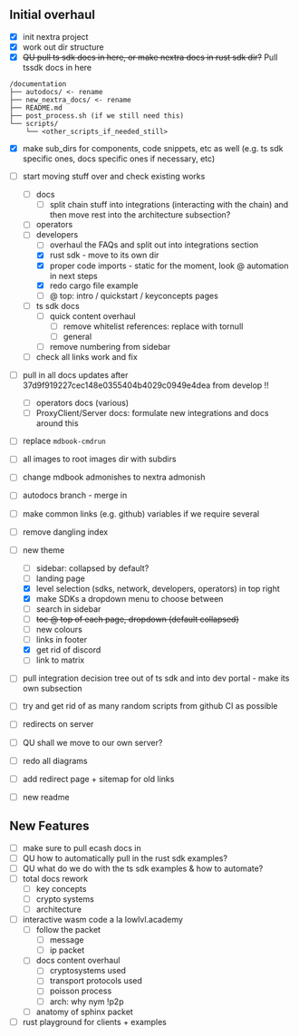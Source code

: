 Initial overhaul
----------------
- [x] init nextra project
- [x] work out dir structure
- [x] ~~QU pull ts sdk docs in here, or make nextra docs in rust sdk dir?~~ Pull tssdk docs in here

```
/documentation
├── autodocs/ <- rename
├── new_nextra_docs/ <- rename
├── README.md
├── post_process.sh (if we still need this)
└── scripts/
    └── <other_scripts_if_needed_still>
```

- [x] make sub_dirs for components, code snippets, etc as well (e.g. ts sdk specific ones, docs specific ones if necessary, etc)
- [ ] start moving stuff over and check existing works
  - [ ] docs
    - [ ] split chain stuff into integrations (interacting with the chain) and then move rest into the architecture subsection?
  - [ ] operators
  - [ ] developers
    - [ ] overhaul the FAQs and split out into integrations section
    - [x] rust sdk - move to its own dir
    - [x] proper code imports - static for the moment, look @ automation in next steps
    - [x] redo cargo file example
    - [ ] @ top: intro / quickstart / keyconcepts pages
  - [ ] ts sdk docs
    - [ ] quick content overhaul
      - [ ] remove whitelist references: replace with tornull
      - [ ] general
    - [ ] remove numbering from sidebar
  - [ ] check all links work and fix

- [ ] pull in all docs updates after 37d9f919227cec148e0355404b4029c0949e4dea from develop !!
  - [ ] operators docs (various)
  - [ ] ProxyClient/Server docs: formulate new integrations and docs around this

- [ ] replace `mdbook-cmdrun`
- [ ] all images to root images dir with subdirs
- [ ] change mdbook admonishes to nextra admonish
- [ ] autodocs branch - merge in
- [ ] make common links (e.g. github) variables if we require several
- [ ] remove dangling index

- [ ] new theme
  - [ ] sidebar: collapsed by default?
  - [ ] landing page
  - [x] level selection (sdks, network, developers, operators) in top right
  - [x] make SDKs a dropdown menu to choose between
  - [ ] search in sidebar
  - [ ] ~~toc @ top of each page, dropdown (default collapsed)~~
  - [ ] new colours
  - [ ] links in footer
  - [x] get rid of discord
  - [ ] link to matrix

- [ ] pull integration decision tree out of ts sdk and into dev portal - make its own subsection
- [ ] try and get rid of as many random scripts from github CI as possible
- [ ] redirects on server
- [ ] QU shall we move to our own server?
- [ ] redo all diagrams
- [ ] add redirect page + sitemap for old links
- [ ] new readme

New Features
------------
- [ ] make sure to pull ecash docs in
- [ ] QU how to automatically pull in the rust sdk examples?
- [ ] QU what do we do with the ts sdk examples & how to automate?
- [ ] total docs rework
  - [ ] key concepts
  - [ ] crypto systems
  - [ ] architecture
- [ ] interactive wasm code a la lowlvl.academy
  - [ ] follow the packet
    - [ ] message
    - [ ] ip packet
  - [ ] docs content overhaul
    - [ ] cryptosystems used
    - [ ] transport protocols used
    - [ ] poisson process
    - [ ] arch: why nym !p2p
  - [ ] anatomy of sphinx packet
- [ ] rust playground for clients + examples
